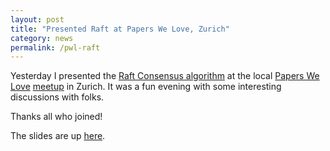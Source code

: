 ```yaml
---
layout: post
title: "Presented Raft at Papers We Love, Zurich"
category: news 
permalink: /pwl-raft
---
```


Yesterday I presented the [Raft Consensus algorithm](https://raft.github.io/raft.pdf) 
at the local [Papers We Love](http://paperswelove.org/) 
[meetup](https://www.meetup.com/Papers-we-love-Zurich/events/240580418/) in Zurich. 
It was a fun evening with some interesting discussions with folks. 

Thanks all who joined! 

The slides are up [here](https://github.com/animeshtrivedi/animeshtrivedi.github.io/blob/master/files/pwl-raft.pdf).
